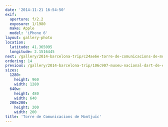 ```yaml
---
date: '2014-11-21 16:54:50'
exif:
  aperture: f/2.2
  exposure: 1/1980
  make: Apple
  model: 'iPhone 6'
layout: gallery-photo
location:
  latitude: 41.365095
  longitude: 2.1516445
next: /gallery/2014-barcelona-trip/c24ae6e-torre-de-comunicacions-de-montjuic
ordering: 14
previous: /gallery/2014-barcelona-trip/106c907-museu-nacional-dart-de-catalunya
sizes:
  1280:
    height: 960
    width: 1280
  640w:
    height: 480
    width: 640
  200x200:
    height: 200
    width: 200
title: 'Torre de Comunicacions de Montjuïc'
---
```

